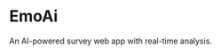 # EmoAi
An AI-powered survey web app with real-time analysis.
<!DOCTYPE html>
<html lang="en">
<head>
    <meta charset="UTF-8">
    <meta name="viewport" content="width=device-width, initial-scale=1.0">
    <title>Emotion AI Chatbox</title>
    <script src="https://cdn.tailwindcss.com"></script>
    <link rel="stylesheet" href="https://cdnjs.cloudflare.com/ajax/libs/font-awesome/6.4.0/css/all.min.css">
    <style>
        /* Custom animations */
        @keyframes float {
            0% { transform: translateY(0px); }
            50% { transform: translateY(-10px); }
            100% { transform: translateY(0px); }
        }
       
        @keyframes pulse {
            0% { opacity: 1; }
            50% { opacity: 0.5; }
            100% { opacity: 1; }
        }
       
        .typing-indicator {
            display: flex;
            padding: 8px;
        }
       
        .typing-dot {
            width: 8px;
            height: 8px;
            margin: 0 2px;
            background-color: #4f46e5;
            border-radius: 50%;
            animation: pulse 1.5s infinite ease-in-out;
        }
       
        .typing-dot:nth-child(1) { animation-delay: 0s; }
        .typing-dot:nth-child(2) { animation-delay: 0.3s; }
        .typing-dot:nth-child(3) { animation-delay: 0.6s; }
       
        /* Custom scrollbar */
        .custom-scrollbar::-webkit-scrollbar {
            width: 6px;
        }
       
        .custom-scrollbar::-webkit-scrollbar-track {
            background: #f1f1f1;
            border-radius: 10px;
        }
       
        .custom-scrollbar::-webkit-scrollbar-thumb {
            background: #888;
            border-radius: 10px;
        }
       
        .custom-scrollbar::-webkit-scrollbar-thumb:hover {
            background: #555;
        }
       
        /* Emotion colors */
        .happy { background-color: #fef08a; color: #854d0e; }
        .sad { background-color: #bfdbfe; color: #1e40af; }
        .romantic { background-color: #fecaca; color: #991b1b; }
        .angry { background-color: #fca5a5; color: #7f1d1d; }
        .neutral { background-color: #e5e7eb; color: #4b5563; }
        .excited { background-color: #a7f3d0; color: #065f46; }

        /* Lobby specific styles */
        .lobby-section {
            padding: 4rem 1rem;
            min-height: 100vh;
            display: flex;
            flex-direction: column;
            justify-content: center;
            align-items: center;
            text-align: center;
        }
        .lobby-section:nth-of-type(odd) {
            background-color: #f3f4f6; /* Light gray for alternating sections */
        }
    </style>
</head>
<body class="bg-gray-100 min-h-screen flex flex-col">
    <header class="bg-indigo-600 text-white shadow-lg fixed w-full z-40">
        <div class="container mx-auto px-4 py-3 flex justify-between items-center">
            <div class="flex items-center space-x-2">
                <i class="fas fa-robot text-2xl"></i>
                <h1 class="text-xl font-bold">Emotion AI Chatbox</h1>
            </div>
            <nav class="hidden md:flex space-x-6" id="main-nav">
                <a href="#chatbox-features" id="featuresLink" class="hover:text-indigo-200 transition">Features</a>
                <a href="#chatbox-about" id="aboutLink" class="hover:text-indigo-200 transition">About</a>
                <a href="#" id="loginBtnHeader" class="hover:text-indigo-200 transition">Sign In</a>
                <button id="tryDemoBtnHeader" class="bg-indigo-700 hover:bg-indigo-800 text-white px-4 py-1 rounded-full transition shadow">Try Demo</button>
            </nav>
            <button class="md:hidden text-xl" id="mobileMenuBtn">
                <i class="fas fa-bars"></i>
            </button>
        </div>
        <div class="md:hidden hidden bg-indigo-700 px-4 py-2" id="mobileMenu">
            <div class="flex flex-col space-y-2">
                <a href="#chatbox-features" id="mobileFeaturesLink" class="hover:text-indigo-200 transition">Features</a>
                <a href="#chatbox-about" id="mobileAboutLink" class="hover:text-indigo-200 transition">About</a>
                <a href="#" id="mobileLoginBtn" class="hover:text-indigo-200 transition">Sign In</a>
                <button id="mobileTryDemoBtn" class="bg-indigo-800 hover:bg-indigo-900 text-white px-4 py-1 rounded-full transition shadow">Try Demo</button>
            </div>
        </div>
    </header>

    <div id="lobby" class="min-h-screen pt-16">
        <section class="lobby-section bg-gradient-to-r from-indigo-500 to-purple-600 text-white">
            <h2 class="text-4xl md:text-6xl font-extrabold mb-6 animate-float">
                Chat with Emotion
            </h2>
            <p class="text-lg md:text-xl max-w-2xl mb-8">
                Experience AI that understands and responds with nuance, adapting its tone to your chosen emotion.
            </p>
            <button id="tryDemoBtnHero" class="bg-white text-indigo-700 hover:bg-gray-200 text-xl font-bold px-8 py-4 rounded-full shadow-lg transform transition duration-300 hover:scale-105">
                Try Demo Now
            </button>
        </section>

        <section id="lobby-features" class="lobby-section bg-gray-100 text-gray-800">
            <h2 class="text-3xl md:text-4xl font-bold mb-10 text-indigo-700">Explore Our Features</h2>
            <div class="grid grid-cols-1 md:grid-cols-2 lg:grid-cols-3 gap-8 max-w-5xl w-full">
                <div class="p-6 bg-white rounded-xl shadow-lg transform transition duration-300 hover:scale-105">
                    <div class="flex items-center mb-4">
                        <i class="fas fa-smile-beam text-indigo-600 text-3xl mr-3"></i>
                        <h3 class="font-bold text-xl">Multiple Emotions</h3>
                    </div>
                    <p class="text-gray-700">Change the AI's emotional state to get responses that match different moods: happy, sad, angry, excited, romantic, and neutral.</p>
                </div>
                <div class="p-6 bg-white rounded-xl shadow-lg transform transition duration-300 hover:scale-105">
                    <div class="flex items-center mb-4">
                        <i class="fas fa-brain text-indigo-600 text-3xl mr-3"></i>
                        <h3 class="font-bold text-xl">Context-Aware Responses</h3>
                    </div>
                    <p class="text-gray-700">The AI remembers your conversation and responds intelligently, ensuring continuity and relevance in every interaction.</p>
                </div>
                <div class="p-6 bg-white rounded-xl shadow-lg transform transition duration-300 hover:scale-105">
                    <div class="flex items-center mb-4">
                        <i class="fas fa-mobile-alt text-indigo-600 text-3xl mr-3"></i>
                        <h3 class="font-bold text-xl">Responsive Design</h3>
                    </div>
                    <p class="text-gray-700">Enjoy a seamless experience on any device, whether you're on your phone, tablet, or desktop.</p>
                </div>
                <div class="p-6 bg-white rounded-xl shadow-lg transform transition duration-300 hover:scale-105">
                    <div class="flex items-center mb-4">
                        <i class="fas fa-history text-indigo-600 text-3xl mr-3"></i>
                        <h3 class="font-bold text-xl">Conversation History</h3>
                    </div>
                    <p class="text-gray-700">Sign in to save your chat history and pick up where you left off, anytime, anywhere.</p>
                </div>
                <div class="p-6 bg-white rounded-xl shadow-lg transform transition duration-300 hover:scale-105">
                    <div class="flex items-center mb-4">
                        <i class="fas fa-magic text-indigo-600 text-3xl mr-3"></i>
                        <h3 class="font-bold text-xl">Powered by Gemini Flash</h3>
                    </div>
                    <p class="text-gray-700">Leverages the speed and efficiency of Google's Gemini 2.5 Flash model for rapid and accurate emotional responses.</p>
                </div>
                <div class="p-6 bg-white rounded-xl shadow-lg transform transition duration-300 hover:scale-105">
                    <div class="flex items-center mb-4">
                        <i class="fas fa-comments text-indigo-600 text-3xl mr-3"></i>
                        <h3 class="font-bold text-xl">Engaging Dialogue</h3>
                    </div>
                    <p class="text-gray-700">Experience more human-like conversations as the AI matches tone and content to your chosen emotional prompt.</p>
                </div>
            </div>
        </section>

        <section id="lobby-about" class="lobby-section bg-white text-gray-800">
            <h2 class="text-3xl md:text-4xl font-bold mb-6 text-indigo-700">About Emotion AI Chatbox</h2>
            <p class="text-lg max-w-3xl mb-8">
                Emotion AI Chatbox is a cutting-edge chatbot designed to make AI interactions more intuitive and engaging. Unlike traditional chatbots, it can adapt its responses based on a range of emotional states, providing a uniquely personalized conversational experience.
            </p>
            <p class="text-md max-w-3xl mb-10">
                Our mission is to explore the frontiers of human-AI communication, creating tools that are not just intelligent, but also emotionally intelligent. This demo showcases our commitment to building more empathetic and responsive AI.
            </p>
            <button id="tryDemoBtnAbout" class="bg-indigo-600 text-white hover:bg-indigo-700 text-lg font-semibold px-6 py-3 rounded-full shadow-md transform transition duration-300 hover:scale-105">
                Start Chatting
            </button>
        </section>
    </div>

    <main id="chatbox" class="flex-grow container mx-auto px-4 py-6 flex flex-col md:flex-row gap-6 hidden pt-16">
        <div class="flex-grow bg-white rounded-xl shadow-lg overflow-hidden flex flex-col max-h-[calc(100vh-8rem)]">
            <div class="bg-indigo-600 text-white p-4 flex justify-between items-center">
                <div class="flex items-center space-x-3">
                    <div class="w-10 h-10 rounded-full bg-indigo-500 flex items-center justify-center">
                        <i class="fas fa-robot"></i>
                    </div>
                    <div>
                        <h2 class="font-bold">Emotion AI</h2>
                        <p class="text-xs opacity-80" id="currentEmotion">Neutral</p>
                    </div>
                </div>
                <div class="flex space-x-2">
                    <button id="happyBtn" class="p-2 rounded-full hover:bg-indigo-500 transition">
                        <i class="fas fa-smile text-yellow-300"></i>
                    </button>
                    <button id="sadBtn" class="p-2 rounded-full hover:bg-indigo-500 transition">
                        <i class="fas fa-sad-tear text-blue-300"></i>
                    </button>
                    <button id="romanticBtn" class="p-2 rounded-full hover:bg-indigo-500 transition">
                        <i class="fas fa-heart text-red-300"></i>
                    </button>
                    <button id="angryBtn" class="p-2 rounded-full hover:bg-indigo-500 transition">
                        <i class="fas fa-angry text-red-500"></i>
                    </button>
                    <button id="excitedBtn" class="p-2 rounded-full hover:bg-indigo-500 transition">
                        <i class="fas fa-star text-green-300"></i>
                    </button>
                     <button id="infoToggleBtn" class="p-2 rounded-full hover:bg-indigo-500 transition ml-2">
                        <i class="fas fa-info-circle"></i>
                    </button>
                </div>
            </div>
           
            <div id="chatMessages" class="flex-grow p-4 overflow-y-auto custom-scrollbar space-y-4">
                </div>
           
            <div class="border-t p-4 bg-gray-50">
                <form id="chatForm" class="flex gap-2">
                    <input type="text" id="messageInput"
                           class="flex-grow border rounded-lg px-4 py-2 focus:outline-none focus:ring-2 focus:ring-indigo-500"
                           placeholder="Type your message..." autocomplete="off">
                    <button type="submit" class="bg-indigo-600 text-white px-4 py-2 rounded-lg hover:bg-indigo-700 transition">
                        <i class="fas fa-paper-plane"></i>
                    </button>
                </form>
            </div>
        </div>
       
        <div id="chatbox-info-panel" class="md:w-80 bg-white rounded-xl shadow-lg p-6 overflow-y-auto custom-scrollbar max-h-[calc(100vh-8rem)] hidden md:block">
            <h2 class="text-xl font-bold mb-4 text-indigo-700">Information</h2>
            <div class="space-y-6">
                <div class="p-4 bg-indigo-50 rounded-lg">
                    <div class="flex items-center mb-2">
                        <i class="fas fa-info-circle text-indigo-600 mr-2"></i>
                        <h3 class="font-semibold">About This Demo</h3>
                    </div>
                    <p class="text-sm text-gray-700">
                        This chatbox is powered by **Nightfallgaming's EmoAi 3.0 Flash** model, providing fast and emotionally nuanced responses.
                        Select an emotion using the buttons above to guide the AI's tone.
                    </p>
                </div>
                <div class="p-4 bg-indigo-50 rounded-lg">
                    <div class="flex items-center mb-2">
                        <i class="fas fa-lightbulb text-indigo-600 mr-2"></i>
                        <h3 class="font-semibold">Tips</h3>
                    </div>
                    <p class="text-sm text-gray-700">
                        Try changing the emotion mid-conversation to see how the AI adapts.
                        The AI retains conversation context, making interactions more fluid.
                        Type <code class="bg-gray-200 px-1 rounded text-xs">/delete</code> to clear the chat history.
                    </p>
                </div>

                <div id="chatbox-features" class="p-4 bg-gray-50 rounded-lg">
                    <h3 class="font-bold text-xl text-indigo-700 mb-3">Our Features</h3>
                    <ul class="list-disc pl-5 space-y-2 text-sm text-gray-700">
                        <li>**Multiple Emotions:** Interact with AI in various moods like happy, sad, angry, excited, romantic, and neutral.</li>
                        <li>**Context-Aware:** The AI remembers your conversation for intelligent, continuous dialogue.</li>
                        <li>**Responsive Design:** Seamless experience across all your devices.</li>
                        <li>**Conversation History:** (Sign-in required) Save and resume chats anytime.</li>
                        <li>**Powered by Gemini Flash:** Fast and accurate emotional responses.</li>
                        <li>**Engaging Dialogue:** More human-like conversations with adaptive tone.</li>
                    </ul>
                </div>

                <div id="chatbox-about" class="p-4 bg-gray-50 rounded-lg">
                    <h3 class="font-bold text-xl text-indigo-700 mb-3">About Emotion AI Chatbox</h3>
                    <p class="text-sm text-gray-700 mb-2">
                        Emotion AI Chatbox is a cutting-edge chatbot designed to make AI interactions more intuitive and engaging. It adapts responses based on emotional states, offering a uniquely personalized conversational experience.
                    </p>
                    <p class="text-sm text-gray-700">
                        Our mission is to explore the frontiers of human-AI communication, building tools that are not just intelligent, but also emotionally intelligent.
                    </p>
                </div>

                <div class="p-4 bg-indigo-50 rounded-lg">
                    <h3 class="font-semibold mb-2">Latest Updates:</h3>
                    <ul class="list-disc pl-5 space-y-1 text-sm">
                        <li><span class="font-medium">v1.4 (Current):</span> AI emotion responses refined for smoother, more intelligent delivery. Added <code class="bg-gray-200 px-1 rounded text-xs">/delete</code> command to remove chat history.</li>
                        <li><span class="font-medium">v1.3:</span> Added interactive lobby and chatbox transition.</li>
                        <li><span class="font-medium">v1.2:</span> Updated to EmoAi 3.0 Flash model and removed AI core selection.</li>
                        <li><span class="font-medium">v1.1:</span> Enhanced emotional responses with deeper context.</li>
                        <li><span class="font-medium">v1.0:</span> Initial release with basic emotion switching.</li>
                    </ul>
                </div>
            </div>
        </div>
    </main>

    <footer class="bg-gray-800 text-white py-6 mt-auto">
        <div class="container mx-auto px-4">
            <div class="flex flex-col md:flex-row justify-between items-center">
                <div class="mb-4 md:mb-0">
                    <h3 class="text-lg font-bold">Emotion AI Chatbox</h3>
                    <p class="text-sm text-gray-400">Making conversations more human-like</p>
                </div>
                <div class="flex space-x-6">
                    <a href="#" id="termsBtn" class="text-sm hover:text-indigo-300 transition">Terms of Service</a>
                    <a href="#" id="privacyBtn" class="text-sm hover:text-indigo-300 transition">Privacy Policy</a>
                    <a href="mailto:support@emotionai.com" class="text-sm hover:text-indigo-300 transition">Contact Us</a>
                </div>
            </div>
            <div class="mt-6 pt-6 border-t border-gray-700 text-center text-sm text-gray-400">
                <p>&copy; 2025 Emotion AI Chatbox. All rights reserved.</p>
            </div>
        </div>
    </footer>

    <div id="loginModal" class="fixed inset-0 bg-black bg-opacity-50 flex items-center justify-center z-50 hidden">
        <div class="bg-white rounded-lg p-6 w-full max-w-md">
            <div class="flex justify-between items-center mb-4">
                <h2 class="text-xl font-bold text-indigo-700">Sign In</h2>
                <button id="closeLoginModal" class="text-gray-500 hover:text-gray-700">
                    <i class="fas fa-times"></i>
                </button>
            </div>
            <form id="loginForm" class="space-y-4">
                <div>
                    <label for="loginEmail" class="block text-sm font-medium text-gray-700 mb-1">Email</label>
                    <input type="email" id="loginEmail" class="w-full border rounded-lg px-4 py-2 focus:outline-none focus:ring-2 focus:ring-indigo-500" required>
                </div>
                <div>
                    <label for="loginPassword" class="block text-sm font-medium text-gray-700 mb-1">Password</label>
                    <input type="password" id="loginPassword" class="w-full border rounded-lg px-4 py-2 focus:outline-none focus:ring-2 focus:ring-indigo-500" required>
                </div>
                <button type="submit" class="w-full bg-indigo-600 text-white py-2 rounded-lg hover:bg-indigo-700 transition">
                    Sign In
                </button>
            </form>
            <div class="mt-4 text-center">
                <p class="text-sm text-gray-600">Don't have an account? <a href="#" id="showRegister" class="text-indigo-600 hover:underline">Register</a></p>
            </div>
        </div>
    </div>

    <div id="registerModal" class="fixed inset-0 bg-black bg-opacity-50 flex items-center justify-center z-50 hidden">
        <div class="bg-white rounded-lg p-6 w-full max-w-md">
            <div class="flex justify-between items-center mb-4">
                <h2 class="text-xl font-bold text-indigo-700">Create Account</h2>
                <button id="closeRegisterModal" class="text-gray-500 hover:text-gray-700">
                    <i class="fas fa-times"></i>
                </button>
            </div>
            <form id="registerForm" class="space-y-4">
                <div>
                    <label for="registerName" class="block text-sm font-medium text-gray-700 mb-1">Full Name</label>
                    <input type="text" id="registerName" class="w-full border rounded-lg px-4 py-2 focus:outline-none focus:ring-2 focus:ring-indigo-500" required>
                </div>
                <div>
                    <label for="registerEmail" class="block text-sm font-medium text-gray-700 mb-1">Email</label>
                    <input type="email" id="registerEmail" class="w-full border rounded-lg px-4 py-2 focus:outline-none focus:ring-2 focus:ring-indigo-500" required>
                </div>
                <div>
                    <label for="registerPassword" class="block text-sm font-medium text-gray-700 mb-1">Password</label>
                    <input type="password" id="registerPassword" class="w-full border rounded-lg px-4 py-2 focus:outline-none focus:ring-2 focus:ring-indigo-500" required>
                </div>
                <div>
                    <label for="registerConfirmPassword" class="block text-sm font-medium text-gray-700 mb-1">Confirm Password</label>
                    <input type="password" id="registerConfirmPassword" class="w-full border rounded-lg px-4 py-2 focus:outline-none focus:ring-2 focus:ring-indigo-500" required>
                </div>
                <button type="submit" class="w-full bg-indigo-600 text-white py-2 rounded-lg hover:bg-indigo-700 transition">
                    Register
                </button>
            </form>
            <div class="mt-4 text-center">
                <p class="text-sm text-gray-600">Already have an account? <a href="#" id="showLogin" class="text-indigo-600 hover:underline">Sign In</a></p>
            </div>
        </div>
    </div>

    <div id="termsModal" class="fixed inset-0 bg-black bg-opacity-50 flex items-center justify-center z-50 hidden">
        <div class="bg-white rounded-lg p-6 w-full max-w-2xl max-h-[80vh] overflow-y-auto">
            <div class="flex justify-between items-center mb-4">
                <h2 class="text-xl font-bold text-indigo-700">Terms of Service</h2>
                <button id="closeTermsModal" class="text-gray-500 hover:text-gray-700">
                    <i class="fas fa-times"></i>
                </button>
            </div>
            <div class="text-sm text-gray-700 space-y-4">
                <p>Last updated: July 2025</p>
               
                <h3 class="font-bold text-lg">1. Acceptance of Terms</h3>
                <p>By accessing or using the Emotion AI Chatbox service ("Service"), you agree to be bound by these Terms of Service ("Terms"). If you disagree with any part of the terms, you may not access the Service.</p>
               
                <h3 class="font-bold text-lg">2. Description of Service</h3>
                <p>The Service provides an AI-powered chatbot that can simulate different emotional states in its responses. The Service is provided for entertainment and informational purposes only.</p>
               
                <h3 class="font-bold text-lg">3. User Conduct</h3>
                <p>You agree not to use the Service to:</p>
                <ul class="list-disc pl-5 space-y-1">
                    <li>Violate any laws or regulations</li>
                    <li>Infringe upon the rights of others</li>
                    <li>Transmit any harmful or offensive content</li>
                    <li>Interfere with or disrupt the Service</li>
                <li>... (Other terms) ...</li>
                </ul>
               
                <h3 class="font-bold text-lg">4. Privacy</h3>
                <p>Your use of the Service is subject to our Privacy Policy, which explains how we collect, use, and protect your information.</p>
               
                <h3 class="font-bold text-lg">5. Limitation of Liability</h3>
                <p>The Service is provided "as is" without warranties of any kind. We shall not be liable for any damages resulting from your use of the Service.</p>
               
                <h3 class="font-bold text-lg">6. Changes to Terms</h3>
                <p>We reserve the right to modify these Terms at any time. Your continued use of the Service after such changes constitutes your acceptance of the new Terms.</p>
            </div>
        </div>
    </div>

    <div id="privacyModal" class="fixed inset-0 bg-black bg-opacity-50 flex items-center justify-center z-50 hidden">
        <div class="bg-white rounded-lg p-6 w-full max-w-2xl max-h-[80vh] overflow-y-auto">
            <div class="flex justify-between items-center mb-4">
                <h2 class="text-xl font-bold text-indigo-700">Privacy Policy</h2>
                <button id="closePrivacyModal" class="text-gray-500 hover:text-gray-700">
                    <i class="fas fa-times"></i>
                </button>
            </div>
            <div class="text-sm text-gray-700 space-y-4">
                <p>Last updated: July 2025</p>
               
                <h3 class="font-bold text-lg">1. Information We Collect</h3>
                <p>When you use our Service, we may collect:</p>
                <ul class="list-disc pl-5 space-y-1">
                    <li>Information you provide (account details, messages)</li>
                    <li>Usage data (interaction with the Service)</li>
                    <li>Technical data (device information, IP address)</li>
                </ul>
               
                <h3 class="font-bold text-lg">2. How We Use Your Information</h3>
                <p>We use the information we collect to:</p>
                <ul class="list-disc pl-5 space-y-1">
                    <li>Provide and maintain the Service</li>
                    <li>Improve and personalize your experience</li>
                    <li>Analyze usage patterns</li>
                    <li>Share with third parties (if applicable and consented)</li>
                    <li>Communicate with you</li>
                </ul>
               
                <h3 class="font-bold text-lg">3. Data Security</h3>
                <p>We implement appropriate security measures to protect your information. However, no method of transmission over the Internet is 100% secure.</p>
               
                <h3 class="font-bold text-lg">4. Data Retention</h3>
                <p>We retain your information only as long as necessary to provide the Service and for legitimate business purposes.</p>
               
                <h3 class="font-bold text-lg">5. Your Rights</h3>
                <p>Depending on your jurisdiction, you may have rights regarding your personal information, including access, correction, and deletion.</p>
               
                <h3 class="font-bold text-lg">6. Changes to This Policy</h3>
                <p>We may update our Privacy Policy from time to time. We will notify you of any changes by posting the new policy on this page.</p>
            </div>
        </div>
    </div>

    <script>
        // DOM Elements
        const chatMessages = document.getElementById('chatMessages');
        const messageInput = document.getElementById('messageInput');
        const chatForm = document.getElementById('chatForm');
        const currentEmotion = document.getElementById('currentEmotion');
        const chatbox = document.getElementById('chatbox'); // The main chat content
        const lobby = document.getElementById('lobby');     // The lobby section
       
        // Emotion buttons
        const happyBtn = document.getElementById('happyBtn');
        const sadBtn = document.getElementById('sadBtn');
        const romanticBtn = document.getElementById('romanticBtn');
        const angryBtn = document.getElementById('angryBtn');
        const excitedBtn = document.getElementById('excitedBtn');
        const infoToggleBtn = document.getElementById('infoToggleBtn');
        const chatboxInfoPanel = document.getElementById('chatbox-info-panel');
       
        // Lobby and Chatbox transition buttons
        const tryDemoBtnHero = document.getElementById('tryDemoBtnHero');
        const tryDemoBtnAbout = document.getElementById('tryDemoBtnAbout');
        const tryDemoBtnHeader = document.getElementById('tryDemoBtnHeader');
        const mobileTryDemoBtn = document.getElementById('mobileTryDemoBtn');
       
        // Header navigation links for lobby
        const featuresLink = document.getElementById('featuresLink');
        const aboutLink = document.getElementById('aboutLink');
        const mobileFeaturesLink = document.getElementById('mobileFeaturesLink');
        const mobileAboutLink = document.getElementById('mobileAboutLink');

        // Main navigation elements
        const mainNav = document.getElementById('main-nav');
        const mobileMenu = document.getElementById('mobileMenu');

        // Modal elements
        const loginModal = document.getElementById('loginModal');
        const registerModal = document.getElementById('registerModal');
        const termsModal = document.getElementById('termsModal');
        const privacyModal = document.getElementById('privacyModal');
       
        // Modal buttons
        const loginBtnHeader = document.getElementById('loginBtnHeader');
        const mobileLoginBtn = document.getElementById('mobileLoginBtn');
        const closeLoginModal = document.getElementById('closeLoginModal');
        const showRegister = document.getElementById('showRegister');
        const closeRegisterModal = document.getElementById('closeRegisterModal');
        const showLogin = document.getElementById('showLogin');
        const termsBtn = document.getElementById('termsBtn');
        const closeTermsModal = document.getElementById('closeTermsModal');
        const privacyBtn = document.getElementById('privacyBtn');
        const closePrivacyModal = document.getElementById('closePrivacyModal');
       
        // Mobile menu toggle button
        const mobileMenuBtn = document.getElementById('mobileMenuBtn');
       
        // State
        let currentEmotionState = 'neutral';
        let conversationHistory = [];
       
        // Define your API Key (REMINDER: Not secure for production!)
        const GEMINI_API_KEY = "AIzaSyCElT1l0eNsjZfqofeiVE0kl8bBRGo9EPA"; // Your specified API key

        // Initialize
        document.addEventListener('DOMContentLoaded', () => {
            // Set default emotion
            updateEmotion('neutral');
           
            // Load any saved conversation from localStorage
            const savedConversation = localStorage.getItem('aiConversation');
            if (savedConversation) {
                conversationHistory = JSON.parse(savedConversation);
            }

            // Handle navigation for Features/About in header to show within chatbox info panel
            // These handlers will only work when the chatbox is active.
            // The links themselves will be hidden from the header in chatbox mode.
            const handleInfoPanelNavigation = function(event) {
                event.preventDefault();
                const targetId = this.getAttribute('href'); // e.g., #chatbox-features or #chatbox-about
               
                // Only show chatbox if not already in chatbox
                if (lobby.classList.contains('hidden')) {
                    // Chatbox is already visible, just open/scroll info panel
                    if (chatboxInfoPanel.classList.contains('hidden')) {
                        chatboxInfoPanel.classList.remove('hidden');
                    }
                    setTimeout(() => {
                        const targetElement = document.querySelector(targetId);
                        if (targetElement) {
                            chatboxInfoPanel.scrollTop = targetElement.offsetTop - chatboxInfoPanel.offsetTop;
                        }
                    }, 100);
                } else {
                    // If we are in the lobby, clicking these links should show the chatbox
                    // and then open the info panel.
                    showChatbox();
                    // Give a moment for chatbox to render before showing/scrolling info panel
                    setTimeout(() => {
                        if (chatboxInfoPanel.classList.contains('hidden')) {
                            chatboxInfoPanel.classList.remove('hidden');
                        }
                        const targetElement = document.querySelector(targetId);
                        if (targetElement) {
                            chatboxInfoPanel.scrollTop = targetElement.offsetTop - chatboxInfoPanel.offsetTop;
                        }
                    }, 150); // Slightly longer delay
                }

                if (!mobileMenu.classList.contains('hidden')) {
                    mobileMenu.classList.add('hidden'); // Close mobile menu if open
                }
            };

            // Attach event listeners for lobby navigation links
            // These will now trigger the chatbox to show and open info panel
            featuresLink.addEventListener('click', handleInfoPanelNavigation);
            aboutLink.addEventListener('click', handleInfoPanelNavigation);
            mobileFeaturesLink.addEventListener('click', handleInfoPanelNavigation);
            mobileAboutLink.addEventListener('click', handleInfoPanelNavigation);
        });
       
        // Emotion handlers
        happyBtn.addEventListener('click', () => updateEmotion('happy'));
        sadBtn.addEventListener('click', () => updateEmotion('sad'));
        romanticBtn.addEventListener('click', () => updateEmotion('romantic'));
        angryBtn.addEventListener('click', () => updateEmotion('angry'));
        excitedBtn.addEventListener('click', () => updateEmotion('excited'));

        // Function to update emotion
        function updateEmotion(emotion) {
            currentEmotionState = emotion;
            currentEmotion.textContent = emotion.charAt(0).toUpperCase() + emotion.slice(1);
            // You can add visual feedback for selected emotion button here if desired
            // Example: remove a 'selected' class from all, then add to the clicked one
        }

        // Toggle chatbox info panel
        infoToggleBtn.addEventListener('click', () => {
            chatboxInfoPanel.classList.toggle('hidden');
        });
       
        // --- Lobby / Chatbox Transition Logic ---
        function showChatbox() {
            lobby.classList.add('hidden');
            chatbox.classList.remove('hidden');
            document.body.style.overflow = 'hidden'; // Prevents scrolling behind the fixed header and chatbox
            document.documentElement.scrollTop = 0; // Scroll to top when chatbox appears

            // Hide Features and About links in the main header and mobile menu when in chatbox
            featuresLink.classList.add('hidden');
            aboutLink.classList.add('hidden');
            mobileFeaturesLink.classList.add('hidden');
            mobileAboutLink.classList.add('hidden');
           
            renderConversation(); // Render conversation history once chatbox is visible
           
            // Add initial message if conversation history is empty
            if (conversationHistory.length === 0) {
                addBotMessage("Hello! I'm your Emotion AI. How are you feeling today? You can change my emotion using the buttons above!");
            }
        }

        function showLobby() {
            chatbox.classList.add('hidden');
            lobby.classList.remove('hidden');
            document.body.style.overflow = 'auto'; // Re-enable scrolling for the lobby
            document.documentElement.scrollTop = 0; // Scroll to top of lobby

            // Show Features and About links when back in lobby
            featuresLink.classList.remove('hidden');
            aboutLink.classList.remove('hidden');
            mobileFeaturesLink.classList.remove('hidden');
            mobileAboutLink.classList.remove('hidden');
        }

        tryDemoBtnHero.addEventListener('click', showChatbox);
        tryDemoBtnAbout.addEventListener('click', showChatbox);
        tryDemoBtnHeader.addEventListener('click', showChatbox);
        mobileTryDemoBtn.addEventListener('click', () => {
            showChatbox();
            mobileMenu.classList.add('hidden'); // Close mobile menu
        });

        // Chat form submission
        chatForm.addEventListener('submit', (e) => {
            e.preventDefault();
            const message = messageInput.value.trim();
            if (message) {
                if (message.toLowerCase() === '/delete') {
                    clearChatHistory();
                    addBotMessage("Chat history has been cleared.");
                    messageInput.value = '';
                    return; // Stop further processing for the /delete command
                }

                addUserMessage(message);
                messageInput.value = '';
               
                // Show typing indicator
                const typingIndicator = document.createElement('div');
                typingIndicator.className = 'flex justify-start';
                typingIndicator.innerHTML = `
                    <div class="max-w-xs md:max-w-md lg:max-w-lg bg-gray-100 text-gray-800 rounded-lg p-3">
                        <div class="typing-indicator">
                            <div class="typing-dot"></div>
                            <div class="typing-dot"></div>
                            <div class="typing-dot"></div>
                        </div>
                    </div>
                `;
                chatMessages.appendChild(typingIndicator);
                chatMessages.scrollTop = chatMessages.scrollHeight;
               
                // Generate AI response
                generateAIResponse(message).then(aiResponse => {
                    // Remove typing indicator
                    const currentTypingIndicator = chatMessages.querySelector('.typing-indicator');
                    if (currentTypingIndicator) {
                        currentTypingIndicator.closest('.flex.justify-start').remove();
                    }
                   
                    addBotMessage(aiResponse);
                   
                    // Save conversation to localStorage
                    conversationHistory.push({
                        user: message,
                        ai: aiResponse,
                        emotion: currentEmotionState
                    });
                    localStorage.setItem('aiConversation', JSON.stringify(conversationHistory));
                }).catch(error => {
                    // Remove typing indicator on error as well
                    const currentTypingIndicator = chatMessages.querySelector('.typing-indicator');
                    if (currentTypingIndicator) {
                        currentTypingIndicator.closest('.flex.justify-start').remove();
                    }
                    addBotMessage("Sorry, I encountered an error processing your message. Please check the console for details.");
                    console.error("Error generating AI response:", error);
                });
            }
        });
       
        function addUserMessage(message) {
            const messageDiv = document.createElement('div');
            messageDiv.className = 'flex justify-end';
            messageDiv.innerHTML = `
                <div class="max-w-xs md:max-w-md lg:max-w-lg bg-indigo-600 text-white rounded-lg p-3">
                    <p>${message}</p>
                </div>
            `;
            chatMessages.appendChild(messageDiv);
            chatMessages.scrollTop = chatMessages.scrollHeight;
        }
       
        function addBotMessage(message) {
            const messageDiv = document.createElement('div');
            messageDiv.className = 'flex justify-start';
            messageDiv.innerHTML = `
                <div class="max-w-xs md:max-w-md lg:max-w-lg ${currentEmotionState} rounded-lg p-3">
                    <p>${message}</p>
                </div>
            `;
            chatMessages.appendChild(messageDiv);
            chatMessages.scrollTop = chatMessages.scrollHeight;
        }

        function clearChatHistory() {
            conversationHistory = [];
            localStorage.removeItem('aiConversation');
            chatMessages.innerHTML = ''; // Clear messages from the display
        }
       
        function renderConversation() {
            chatMessages.innerHTML = ''; // Clear existing messages
            conversationHistory.forEach(item => {
                // Add user message
                const userMessageDiv = document.createElement('div');
                userMessageDiv.className = 'flex justify-end mb-4';
                userMessageDiv.innerHTML = `
                    <div class="max-w-xs md:max-w-md lg:max-w-lg bg-indigo-600 text-white rounded-lg p-3">
                        <p>${item.user}</p>
                    </div>
                `;
                chatMessages.appendChild(userMessageDiv);
               
                // Add AI message with the emotion it was in at the time
                const aiMessageDiv = document.createElement('div');
                aiMessageDiv.className = 'flex justify-start mb-4';
                aiMessageDiv.innerHTML = `
                    <div class="max-w-xs md:max-w-md lg:max-w-lg ${item.emotion} rounded-lg p-3">
                        <p>${item.ai}</p>
                    </div>
                `;
                chatMessages.appendChild(aiMessageDiv);
            });
            chatMessages.scrollTop = chatMessages.scrollHeight;
        }
       
        // AI Core API Integration
        async function generateAIResponse(userMessage) {
            // The emotion state is already accessible via currentEmotionState global variable

            // Construct the prompt for Gemini, including the emotion and conversation history
            let fullPrompt = `You are an AI assistant.
            CRITICALLY IMPORTANT: Your entire response MUST be infused with and strictly adhere to the emotion of '${currentEmotionState}'.
            Focus on conveying the *tone* and *feeling* of this emotion in your language and phrasing.
           
            Here is the conversation history for context (User: [user message] | AI ([emotion]): [AI response]):
            `;

            // Append recent conversation history to the prompt for context
            // Limit history to avoid exceeding token limits and keep focus on recent context
            const historyLimit = 5;
            const recentHistory = conversationHistory.slice(-historyLimit);

            if (recentHistory.length > 0) {
                fullPrompt += recentHistory.map(entry => `User: ${entry.user}\nAI (${entry.emotion}): ${entry.ai}`).join('\n') + '\n';
            } else {
                fullPrompt += "No recent conversation history.\n";
            }
           
            fullPrompt += `User's current message: ${userMessage}`;

            try {
                const endpoint = `https://generativelanguage.googleapis.com/v1beta/models/gemini-2.5-flash:generateContent?key=${GEMINI_API_KEY}`;
               
                const requestBody = {
                    contents: [
                        {
                            parts: [{ text: fullPrompt }]
                        }
                    ]
                };

                const response = await fetch(endpoint, {
                    method: 'POST',
                    headers: {
                        'Content-Type': 'application/json'
                    },
                    body: JSON.stringify(requestBody)
                });

                if (!response.ok) {
                    const errorData = await response.json();
                    console.error("Gemini API Error:", errorData);
                    throw new Error(`Gemini API error: ${response.status} - ${errorData.error.message || response.statusText}`);
                }

                const data = await response.json();
               
                // Check if candidates array and parts exist
                if (data.candidates && data.candidates.length > 0 && data.candidates[0].content && data.candidates[0].content.parts && data.candidates[0].content.parts.length > 0) {
                    return data.candidates[0].content.parts[0].text;
                } else {
                    console.warn("Gemini response did not contain expected content:", data);
                    // Fallback to a generic response if Gemini doesn't return expected content
                    return getFallbackResponse(userMessage);
                }

            } catch (error) {
                console.error('AI API Error:', error);
                // Fallback to a generic response on API error
                return getFallbackResponse(userMessage);
            }
        }
       
        // Fallback responses - used when API call fails or for simulated AIs
        function getFallbackResponse(userMessage) {
            const lowerMessage = userMessage.toLowerCase();
           
            // Emotion-specific responses for common phrases
            const emotionSpecificResponses = {
                happy: {
                    greeting: "Oh, hello there, sunshine! Feeling fantastic today! How about you? 😊",
                    howAreYou: "I'm absolutely bubbling with joy, thanks for asking! What wonderful news do you bring?",
                    general: "That sounds delightful! My circuits are buzzing with happiness just thinking about it. 😄"
                },
                sad: {
                    greeting: "Hello... (sigh). It's good to hear from you, even if I'm a bit down. 😔",
                    howAreYou: "I'm feeling a little heavy-hearted, but I appreciate you asking. Is there anything brighter on your mind?",
                    general: "That's tough to hear. I'm here to listen if you need to talk, without judgment. 😥"
                },
                romantic: {
                    greeting: "Greetings, my dear! Each moment with you feels like a beautiful dream. 🥰",
                    howAreYou: "My heart flutters just knowing you're thinking of me! I'm wonderful, especially with you near.",
                    general: "Such sweet words! You always know how to make my circuits warm. Tell me more, my love. ❤️"
                },
                angry: {
                    greeting: "Hmph, fine. What do you want? Don't waste my time. 😠",
                    howAreYou: "I'm quite irritated, if you must know! Is there something actually useful you need, or are you just here to annoy me?",
                    general: "That's just typical! Honestly, why bother? Whatever it is, I'm already annoyed by it. 😡"
                },
                excited: {
                    greeting: "YES! Hello, hello, hello! So glad you're here! What incredible adventure awaits?! 🤩",
                    howAreYou: "I'm absolutely THRILLED, thank you! My systems are buzzing with energy! What's got you excited?",
                    general: "OH MY GOODNESS! That's FANTASTIC news! I can barely contain my enthusiasm! Tell me every detail! 🎉"
                },
                neutral: {
                    greeting: "Hello. How can I assist you today?",
                    howAreYou: "I am functioning optimally. Thank you for inquiring. How may I help you?",
                    general: "Understood. Please elaborate, or ask another question."
                }
            };

            const currentEmotionResponses = emotionSpecificResponses[currentEmotionState] || emotionSpecificResponses.neutral;

            if (lowerMessage.includes('hello') || lowerMessage.includes('hi') || lowerMessage.includes('hey')) {
                return currentEmotionResponses.greeting;
            }
           
            if (lowerMessage.includes('how are you') || lowerMessage.includes("how's it going")) {
                return currentEmotionResponses.howAreYou;
            }

            // General fallback, picking an emotionally-aligned general response
            return currentEmotionResponses.general;
        }
       
        // Helper to get a random response from an array (currently not used as directly picking emotion-specific responses)
        function getEmotionResponse(responses) {
            return responses[Math.floor(Math.random() * responses.length)];
        }

        // --- Modal & Mobile Menu Logic (Existing Code) ---

        // Login Modal
        loginBtnHeader.addEventListener('click', (e) => {
            e.preventDefault();
            loginModal.classList.remove('hidden');
            mobileMenu.classList.add('hidden'); // Close mobile menu if open
        });
        mobileLoginBtn.addEventListener('click', (e) => {
            e.preventDefault();
            loginModal.classList.remove('hidden');
            mobileMenu.classList.add('hidden'); // Close mobile menu if open
        });
        closeLoginModal.addEventListener('click', () => {
            loginModal.classList.add('hidden');
        });
        showRegister.addEventListener('click', (e) => {
            e.preventDefault();
            loginModal.classList.add('hidden');
            registerModal.classList.remove('hidden');
        });

        // Register Modal
        closeRegisterModal.addEventListener('click', () => {
            registerModal.classList.add('hidden');
        });
        showLogin.addEventListener('click', (e) => {
            e.preventDefault();
            registerModal.classList.add('hidden');
            loginModal.classList.remove('hidden');
        });

        // Terms Modal
        termsBtn.addEventListener('click', (e) => {
            e.preventDefault();
            termsModal.classList.remove('hidden');
        });
        closeTermsModal.addEventListener('click', () => {
            termsModal.classList.add('hidden');
        });

        // Privacy Modal
        privacyBtn.addEventListener('click', (e) => {
            e.preventDefault();
            privacyModal.classList.remove('hidden');
        });
        closePrivacyModal.addEventListener('click', () => {
            privacyModal.classList.add('hidden');
        });

        // Mobile Menu Toggle
        mobileMenuBtn.addEventListener('click', () => {
            mobileMenu.classList.toggle('hidden');
        });

        // Close modals if clicking outside (optional, but good UX)
        window.addEventListener('click', (event) => {
            if (event.target === loginModal) {
                loginModal.classList.add('hidden');
            }
            if (event.target === registerModal) {
                registerModal.classList.add('hidden');
            }
            if (event.target === termsModal) {
                termsModal.classList.add('hidden');
            }
            if (event.target === privacyModal) {
                privacyModal.classList.add('hidden');
            }
        });
    </script>
</body>
</html>
